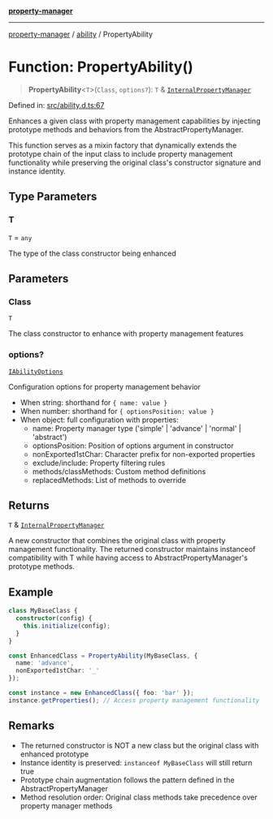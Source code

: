 [**property-manager**](../../README.md)

***

[property-manager](../../modules.md) / [ability](../README.md) / PropertyAbility

# Function: PropertyAbility()

> **PropertyAbility**\<`T`\>(`Class`, `options?`): `T` & [`InternalPropertyManager`](../interfaces/InternalPropertyManager.md)

Defined in: [src/ability.d.ts:67](https://github.com/snowyu/property-manager.js/blob/0a26f8ac8272cf662455db6a79ab5298188a6840/src/ability.d.ts#L67)

Enhances a given class with property management capabilities by injecting
prototype methods and behaviors from the AbstractPropertyManager.

This function serves as a mixin factory that dynamically extends the prototype
chain of the input class to include property management functionality while
preserving the original class's constructor signature and instance identity.

## Type Parameters

### T

`T` = `any`

The type of the class constructor being enhanced

## Parameters

### Class

`T`

The class constructor to enhance with property management features

### options?

[`IAbilityOptions`](../type-aliases/IAbilityOptions.md)

Configuration options for property management behavior
  - When string: shorthand for `{ name: value }`
  - When number: shorthand for `{ optionsPosition: value }`
  - When object: full configuration with properties:
    - name: Property manager type ('simple' | 'advance' | 'normal' | 'abstract')
    - optionsPosition: Position of options argument in constructor
    - nonExported1stChar: Character prefix for non-exported properties
    - exclude/include: Property filtering rules
    - methods/classMethods: Custom method definitions
    - replacedMethods: List of methods to override

## Returns

`T` & [`InternalPropertyManager`](../interfaces/InternalPropertyManager.md)

A new constructor that combines the original class with property management
  functionality. The returned constructor maintains instanceof compatibility with T
  while having access to AbstractPropertyManager's prototype methods.

## Example

```ts
class MyBaseClass {
  constructor(config) {
    this.initialize(config);
  }
}

const EnhancedClass = PropertyAbility(MyBaseClass, {
  name: 'advance',
  nonExported1stChar: '_'
});

const instance = new EnhancedClass({ foo: 'bar' });
instance.getProperties(); // Access property management functionality
```

## Remarks

- The returned constructor is NOT a new class but the original class with enhanced prototype
- Instance identity is preserved: `instanceof MyBaseClass` will still return true
- Prototype chain augmentation follows the pattern defined in the AbstractPropertyManager
- Method resolution order: Original class methods take precedence over property manager methods
